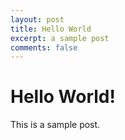 ```yaml
---
layout: post
title: Hello World
excerpt: a sample post
comments: false
---
```


# Hello World!

This is a sample post.
